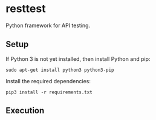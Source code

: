 # resttest
Python framework for API testing.

## Setup

If Python 3 is not yet installed, then install Python and pip:
```shell
sudo apt-get install python3 python3-pip
```

Install the required dependencies:

```shell
pip3 install -r requirements.txt
```

## Execution

